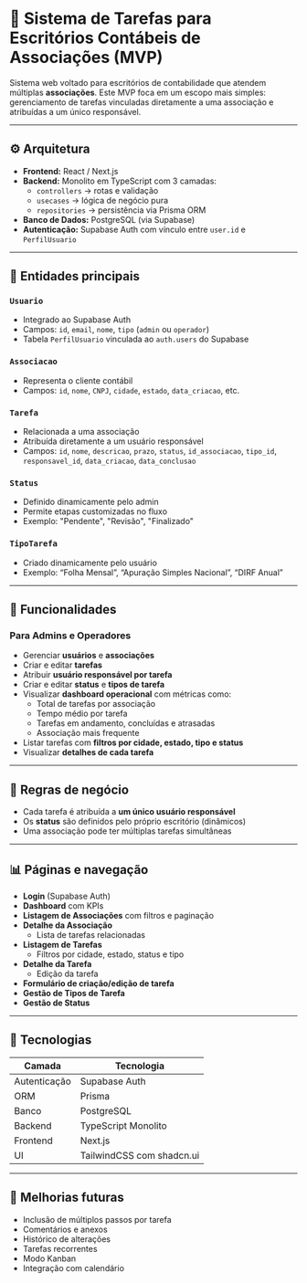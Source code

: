 # 🧾 Sistema de Tarefas para Escritórios Contábeis de Associações (MVP)

Sistema web voltado para escritórios de contabilidade que atendem múltiplas **associações**. Este MVP foca em um escopo mais simples: gerenciamento de tarefas vinculadas diretamente a uma associação e atribuídas a um único responsável.

---

## ⚙️ Arquitetura

- **Frontend:** React / Next.js
- **Backend:** Monolito em TypeScript com 3 camadas:
  - `controllers` → rotas e validação
  - `usecases` → lógica de negócio pura
  - `repositories` → persistência via Prisma ORM
- **Banco de Dados:** PostgreSQL (via Supabase)
- **Autenticação:** Supabase Auth com vínculo entre `user.id` e `PerfilUsuario`

---

## 🧩 Entidades principais

### `Usuario`
- Integrado ao Supabase Auth
- Campos: `id`, `email`, `nome`, `tipo` (`admin` ou `operador`)
- Tabela `PerfilUsuario` vinculada ao `auth.users` do Supabase

### `Associacao`
- Representa o cliente contábil
- Campos: `id`, `nome`, `CNPJ`, `cidade`, `estado`, `data_criacao`, etc.

### `Tarefa`
- Relacionada a uma associação
- Atribuída diretamente a um usuário responsável
- Campos: `id`, `nome`, `descricao`, `prazo`, `status`, `id_associacao`, `tipo_id`, `responsavel_id`, `data_criacao`, `data_conclusao`

### `Status`
- Definido dinamicamente pelo admin
- Permite etapas customizadas no fluxo
- Exemplo: "Pendente", "Revisão", "Finalizado"

### `TipoTarefa`
- Criado dinamicamente pelo usuário
- Exemplo: “Folha Mensal”, “Apuração Simples Nacional”, “DIRF Anual”

---

## 📄 Funcionalidades

### Para Admins e Operadores
- Gerenciar **usuários** e **associações**
- Criar e editar **tarefas**
- Atribuir **usuário responsável por tarefa**
- Criar e editar **status** e **tipos de tarefa**
- Visualizar **dashboard operacional** com métricas como:
  - Total de tarefas por associação
  - Tempo médio por tarefa
  - Tarefas em andamento, concluídas e atrasadas
  - Associação mais frequente
- Listar tarefas com **filtros por cidade, estado, tipo e status**
- Visualizar **detalhes de cada tarefa**

---

## 🧠 Regras de negócio

- Cada tarefa é atribuída a **um único usuário responsável**
- Os **status** são definidos pelo próprio escritório (dinâmicos)
- Uma associação pode ter múltiplas tarefas simultâneas

---

## 📊 Páginas e navegação

- **Login** (Supabase Auth)
- **Dashboard** com KPIs
- **Listagem de Associações** com filtros e paginação
- **Detalhe da Associação**
  - Lista de tarefas relacionadas
- **Listagem de Tarefas**
  - Filtros por cidade, estado, status e tipo
- **Detalhe da Tarefa**
  - Edição da tarefa
- **Formulário de criação/edição de tarefa**
- **Gestão de Tipos de Tarefa**
- **Gestão de Status**

---

## 🧰 Tecnologias

| Camada       | Tecnologia                |
| ------------ | ------------------------- |
| Autenticação | Supabase Auth             |
| ORM          | Prisma                    |
| Banco        | PostgreSQL                |
| Backend      | TypeScript Monolito       |
| Frontend     | Next.js                   |
| UI           | TailwindCSS com shadcn.ui |

---

## 🚀 Melhorias futuras

- Inclusão de múltiplos passos por tarefa
- Comentários e anexos
- Histórico de alterações
- Tarefas recorrentes
- Modo Kanban
- Integração com calendário
